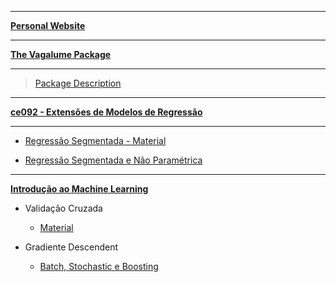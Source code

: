 ***
[**Personal Website**](https://brunaw.netlify.com/)

***
[**The Vagalume Package**](https://github.com/brunaw/vagalumeR)

***
  > [Package Description](https://brunaw.github.io/vagalume/README.html)

***

[**ce092 - Extensões de Modelos de Regressão**](https://github.com/brunaw/ce092)

***
+ [Regressão Segmentada - Material](https://brunaw.github.io/Ext/pw.html)

+ [Regressão Segmentada e Não Paramétrica](https://brunaw.github.io/Ext/t1.html)

***

[**Introdução ao Machine Learning**](https://github.com/brunaw/IMC)

+ Validação Cruzada

  + [Material](https://brunaw.github.io/ML/cv.html)

+ Gradiente Descendent 
  + [Batch, Stochastic e Boosting](https://brunaw.github.io/ML/grad.html)